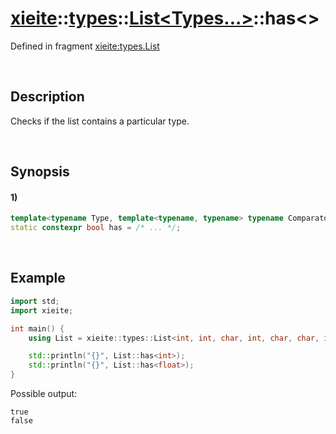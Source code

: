 # [xieite](../../../../../xieite.md)\:\:[types](../../../../../types.md)\:\:[List<Types...>](../../../list.md)\:\:has\<\>
Defined in fragment [xieite:types.List](../../../../../../src/types/list.cpp)

&nbsp;

## Description
Checks if the list contains a particular type.

&nbsp;

## Synopsis
#### 1)
```cpp
template<typename Type, template<typename, typename> typename Comparator = std::is_same>
static constexpr bool has = /* ... */;
```

&nbsp;

## Example
```cpp
import std;
import xieite;

int main() {
    using List = xieite::types::List<int, int, char, int, char, char, int>;

    std::println("{}", List::has<int>);
    std::println("{}", List::has<float>);
}
```
Possible output:
```
true
false
```
